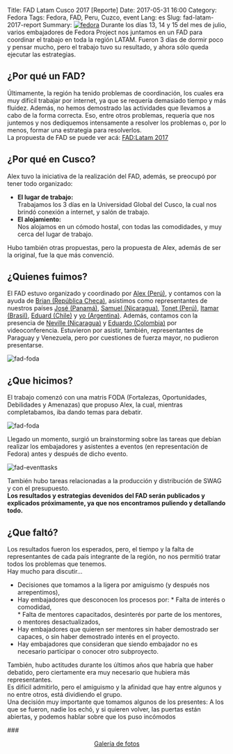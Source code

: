Title: FAD Latam Cusco 2017 [Reporte]
Date: 2017-05-31 16:00
Category: Fedora
Tags: Fedora, FAD, Peru, Cuzco, event
Lang: es
Slug: fad-latam-2017-report
Summary: <a href="http://www.fedoraproject.org" target="_blank"><img alt="fedora" src="/images/static/fedora-150.png" class="alignright"></a> Durante los días 13, 14 y 15 del mes de julio, varios embajadores de Fedora Project nos juntamos en un FAD para coordinar el trabajo en toda la región LATAM. Fueron 3 días de dormir poco y pensar mucho, pero el trabajo tuvo su resultado, y ahora sólo queda  ejecutar las estrategias.  

## ¿Por qué un FAD?
Últimamente, la región ha tenido problemas de coordinación, los cuales era muy difícil trabajar por internet, ya que se requería demasiado tiempo y más fluidez. Además, no hemos demostrado las actividades que llevamos a cabo de la forma correcta. Eso, entre otros problemas, requería que nos juntemos y nos dediquemos intensamente a resolver los problemas o, por lo menos, formar una estrategia para resolverlos.  
La propuesta de FAD se puede ver acá: [FAD:Latam 2017](https://fedoraproject.org/wiki/FAD:Latam_2017)

## ¿Por qué en Cusco?
Alex tuvo la iniciativa de la realización del FAD, además, se preocupó por tener todo organizado:  

  *  **El lugar de trabajo:**  
    Trabajamos los 3 días en la Universidad Global del Cusco, la cual nos brindó conexión a internet, y salón de trabajo.  
  *  **El alojamiento:**  
    Nos alojamos en un cómodo hostal, con todas las comodidades, y muy cerca del lugar de trabajo.

Hubo también otras propuestas, pero la propuesta de Alex, además de ser la original, fue la que más convenció.  

## ¿Quienes fuimos?
El FAD estuvo organizado y coordinado por [Alex (Perú)](https://fedoraproject.org/wiki/User:Alexove), y contamos con la ayuda de [Brian (República Checa)](https://fedoraproject.org/wiki/User:Bex), asistimos como representantes de nuestros países [José (Panamá)](https://fedoraproject.org/wiki/User:Josereyesjdi), [Samuel (Nicaragua)](https://fedoraproject.org/wiki/User:Searchsam), [Tonet (Perú)](https://fedoraproject.org/wiki/User:Tonet666p), [Itamar (Brasil)](https://fedoraproject.org/wiki/User:Itamarjp), [Eduard (Chile)](https://fedoraproject.org/wiki/User:X3mboy) y [yo (Argentina)](https://fedoraproject.org/wiki/User:Asoliard). Además, contamos con la presencia de [Neville (Nicaragua)](https://fedoraproject.org/wiki/User:yn1v) y [Eduardo (Colombia)](https://fedoraproject.org/wiki/User:echevemaster) por videoconferencia. Estuvieron por asistir, también, representantes de Paraguay y Venezuela, pero por cuestiones de fuerza mayor, no pudieron presentarse.  

![fad-foda](/images/article/2017/07/fad-latam-2017-people.jpg)

## ¿Que hicimos?
El trabajo comenzó con una matris FODA (Fortalezas, Oportunidades, Debilidades y Amenazas) que propuso Alex, la cual, mientras completabamos, iba dando temas para debatir.  

![fad-foda](/images/article/2017/07/fad-foda.png)

Llegado un momento, surgió un brainstorming sobre las tareas que debían realizar los embajadores y asistentes a eventos (en representación de Fedora) antes y después de dicho evento.  

![fad-eventtasks](/images/article/2017/07/fad-eventtasks.jpg)

También hubo tareas relacionadas a la producción y distribución de SWAG y con el presupuesto.  
**Los resultados y estrategias devenidos del FAD serán publicados y explicados próximamente, ya que nos encontramos puliendo y detallando todo.**  

## ¿Que faltó?
Los resultados fueron los esperados, pero, el tiempo y la falta de representantes de cada país integrante de la región, no nos permitió tratar todos los problemas que tenemos.  
Hay mucho para discutir...  

  *  Decisiones que tomamos a la ligera por amiguismo (y después nos arrepentimos),  
  *  Hay embajadores que desconocen los procesos por:
    * Falta de interés o comodidad,  
    * Falta de mentores capacitados, desinterés por parte de los mentores, o mentores desactualizados,  
  * Hay embajadores que quieren ser mentores sin haber demostrado ser capaces, o sin haber demostrado interés en el proyecto.  
  * Hay embajadores que consideran que siendo embajador no es necesario participar o conocer otro subproyecto.  

También, hubo actitudes durante los últimos años que habría que haber debatido, pero ciertamente era muy necesario que hubiera más representantes.  
Es difícil admitirlo, pero el amiguismo y la afinidad que hay entre algunos y no entre otros, está dividiendo el grupo.  
Una decisión muy importante que tomamos algunos de los presentes: A los que se fueron, nadie los echó, y si quieren volver, las puertas están abiertas, y podemos hablar sobre que los puso incómodos



   
###<center><a href="/images/galleries/2017/FADLatam2017" target="_blank">Galería de fotos</a></center>
